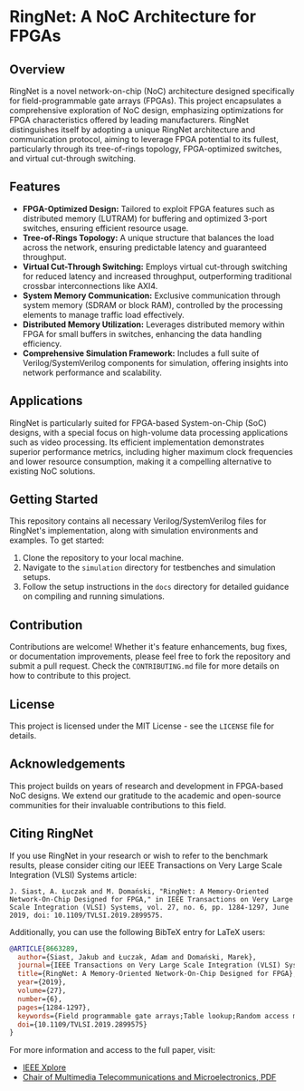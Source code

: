 # RingNet: A NoC Architecture for FPGAs

## Overview

RingNet is a novel network-on-chip (NoC) architecture designed specifically for field-programmable gate arrays (FPGAs). This project encapsulates a comprehensive exploration of NoC design, emphasizing optimizations for FPGA characteristics offered by leading manufacturers. RingNet distinguishes itself by adopting a unique RingNet architecture and communication protocol, aiming to leverage FPGA potential to its fullest, particularly through its tree-of-rings topology, FPGA-optimized switches, and virtual cut-through switching.

## Features

- **FPGA-Optimized Design:** Tailored to exploit FPGA features such as distributed memory (LUTRAM) for buffering and optimized 3-port switches, ensuring efficient resource usage.
- **Tree-of-Rings Topology:** A unique structure that balances the load across the network, ensuring predictable latency and guaranteed throughput.
- **Virtual Cut-Through Switching:** Employs virtual cut-through switching for reduced latency and increased throughput, outperforming traditional crossbar interconnections like AXI4.
- **System Memory Communication:** Exclusive communication through system memory (SDRAM or block RAM), controlled by the processing elements to manage traffic load effectively.
- **Distributed Memory Utilization:** Leverages distributed memory within FPGA for small buffers in switches, enhancing the data handling efficiency.
- **Comprehensive Simulation Framework:** Includes a full suite of Verilog/SystemVerilog components for simulation, offering insights into network performance and scalability.

## Applications

RingNet is particularly suited for FPGA-based System-on-Chip (SoC) designs, with a special focus on high-volume data processing applications such as video processing. Its efficient implementation demonstrates superior performance metrics, including higher maximum clock frequencies and lower resource consumption, making it a compelling alternative to existing NoC solutions.

## Getting Started

This repository contains all necessary Verilog/SystemVerilog files for RingNet's implementation, along with simulation environments and examples. To get started:

1. Clone the repository to your local machine.
2. Navigate to the `simulation` directory for testbenches and simulation setups.
3. Follow the setup instructions in the `docs` directory for detailed guidance on compiling and running simulations.

## Contribution

Contributions are welcome! Whether it's feature enhancements, bug fixes, or documentation improvements, please feel free to fork the repository and submit a pull request. Check the `CONTRIBUTING.md` file for more details on how to contribute to this project.

## License

This project is licensed under the MIT License - see the `LICENSE` file for details.

## Acknowledgements

This project builds on years of research and development in FPGA-based NoC designs. We extend our gratitude to the academic and open-source communities for their invaluable contributions to this field.

## Citing RingNet

If you use RingNet in your research or wish to refer to the benchmark results, please consider citing our IEEE Transactions on Very Large Scale Integration (VLSI) Systems article:

```
J. Siast, A. Łuczak and M. Domański, "RingNet: A Memory-Oriented Network-On-Chip Designed for FPGA," in IEEE Transactions on Very Large Scale Integration (VLSI) Systems, vol. 27, no. 6, pp. 1284-1297, June 2019, doi: 10.1109/TVLSI.2019.2899575.
```

Additionally, you can use the following BibTeX entry for LaTeX users:

```bibtex
@ARTICLE{8663289,
  author={Siast, Jakub and Łuczak, Adam and Domański, Marek},
  journal={IEEE Transactions on Very Large Scale Integration (VLSI) Systems}, 
  title={RingNet: A Memory-Oriented Network-On-Chip Designed for FPGA}, 
  year={2019},
  volume={27},
  number={6},
  pages={1284-1297},
  keywords={Field programmable gate arrays;Table lookup;Random access memory;Throughput;Routing;Switches;Lattices;Distributed memory;lookup table RAM (LUTRAM);fairness;field-programmable gate array (FPGA);network-on-chip (NoC);virtual cut-through},
  doi={10.1109/TVLSI.2019.2899575}
}
```

For more information and access to the full paper, visit:

- [IEEE Xplore](https://ieeexplore.ieee.org/document/8663289)
- [Chair of Multimedia Telecommunications and Microelectronics, PDF](http://multimedia.edu.pl/publications/RingNet-A-Memory-Oriented-Network-On-Chip-Designed-for-FPGA.pdf)

